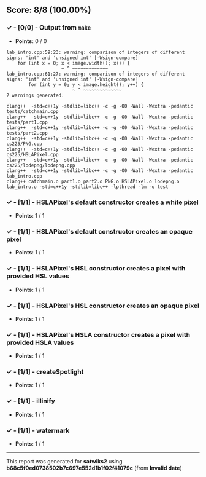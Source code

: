 


## Score: 8/8 (100.00%)


### ✓ - [0/0] - Output from `make`

- **Points**: 0 / 0

```
lab_intro.cpp:59:23: warning: comparison of integers of different signs: 'int' and 'unsigned int' [-Wsign-compare]
    for (int x = 0; x < image.width(); x++) {
                    ~ ^ ~~~~~~~~~~~~~
lab_intro.cpp:61:27: warning: comparison of integers of different signs: 'int' and 'unsigned int' [-Wsign-compare]
        for (int y = 0; y < image.height(); y++) {
                        ~ ^ ~~~~~~~~~~~~~~
2 warnings generated.

```
```
clang++  -std=c++1y -stdlib=libc++ -c -g -O0 -Wall -Wextra -pedantic tests/catchmain.cpp
clang++  -std=c++1y -stdlib=libc++ -c -g -O0 -Wall -Wextra -pedantic tests/part1.cpp
clang++  -std=c++1y -stdlib=libc++ -c -g -O0 -Wall -Wextra -pedantic tests/part2.cpp
clang++  -std=c++1y -stdlib=libc++ -c -g -O0 -Wall -Wextra -pedantic cs225/PNG.cpp
clang++  -std=c++1y -stdlib=libc++ -c -g -O0 -Wall -Wextra -pedantic cs225/HSLAPixel.cpp
clang++  -std=c++1y -stdlib=libc++ -c -g -O0 -Wall -Wextra -pedantic cs225/lodepng/lodepng.cpp
clang++  -std=c++1y -stdlib=libc++ -c -g -O0 -Wall -Wextra -pedantic lab_intro.cpp
clang++ catchmain.o part1.o part2.o PNG.o HSLAPixel.o lodepng.o lab_intro.o -std=c++1y -stdlib=libc++ -lpthread -lm -o test

```


### ✓ - [1/1] - HSLAPixel's default constructor creates a white pixel

- **Points**: 1 / 1





### ✓ - [1/1] - HSLAPixel's default constructor creates an opaque pixel

- **Points**: 1 / 1





### ✓ - [1/1] - HSLAPixel's HSL constructor creates a pixel with provided HSL values

- **Points**: 1 / 1





### ✓ - [1/1] - HSLAPixel's HSL constructor creates an opaque pixel

- **Points**: 1 / 1





### ✓ - [1/1] - HSLAPixel's HSLA constructor creates a pixel with provided HSLA values

- **Points**: 1 / 1





### ✓ - [1/1] - createSpotlight

- **Points**: 1 / 1





### ✓ - [1/1] - illinify

- **Points**: 1 / 1





### ✓ - [1/1] - watermark

- **Points**: 1 / 1





---

This report was generated for **satwiks2** using **b68c5f0ed0738502b7c697e552d1b1f02f41079c** (from **Invalid date**)
